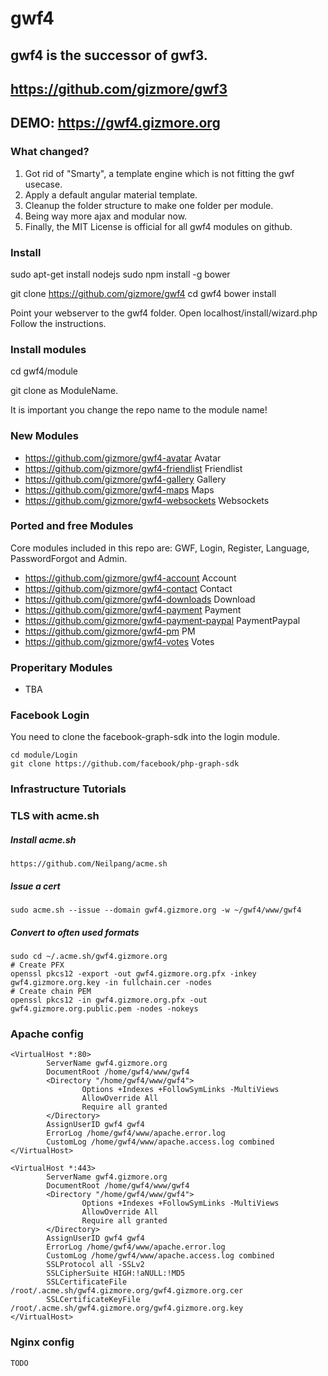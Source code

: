 # gwf4

## gwf4 is the successor of gwf3.

## https://github.com/gizmore/gwf3

## DEMO: https://gwf4.gizmore.org


### What changed?

1. Got rid of "Smarty", a template engine which is not fitting the gwf usecase.
2. Apply a default angular material template.
3. Cleanup the folder structure to make one folder per module.
4. Being way more ajax and modular now.
5. Finally, the MIT License is official for all gwf4 modules on github.


### Install

sudo apt-get install nodejs
sudo npm install -g bower

git clone https://github.com/gizmore/gwf4
cd gwf4
bower install

Point your webserver to the gwf4 folder.
Open localhost/install/wizard.php
Follow the instructions.


### Install modules

cd gwf4/module

git clone <repo> as ModuleName.

It is important you change the repo name to the module name!


### New Modules

- https://github.com/gizmore/gwf4-avatar       Avatar
- https://github.com/gizmore/gwf4-friendlist   Friendlist
- https://github.com/gizmore/gwf4-gallery      Gallery
- https://github.com/gizmore/gwf4-maps         Maps
- https://github.com/gizmore/gwf4-websockets   Websockets


### Ported and free Modules

Core modules included in this repo are: GWF, Login, Register, Language, PasswordForgot and Admin.

- https://github.com/gizmore/gwf4-account          Account
- https://github.com/gizmore/gwf4-contact          Contact
- https://github.com/gizmore/gwf4-downloads        Download
- https://github.com/gizmore/gwf4-payment          Payment
- https://github.com/gizmore/gwf4-payment-paypal   PaymentPaypal
- https://github.com/gizmore/gwf4-pm               PM
- https://github.com/gizmore/gwf4-votes            Votes

### Properitary Modules

- TBA


### Facebook Login

You need to clone the facebook-graph-sdk into the login module.

    cd module/Login
    git clone https://github.com/facebook/php-graph-sdk



### Infrastructure Tutorials


### TLS with acme.sh

##### Install acme.sh

    https://github.com/Neilpang/acme.sh


##### Issue a cert

	sudo acme.sh --issue --domain gwf4.gizmore.org -w ~/gwf4/www/gwf4


##### Convert to often used formats

    sudo cd ~/.acme.sh/gwf4.gizmore.org
	# Create PFX
    openssl pkcs12 -export -out gwf4.gizmore.org.pfx -inkey gwf4.gizmore.org.key -in fullchain.cer -nodes
	# Create chain PEM
    openssl pkcs12 -in gwf4.gizmore.org.pfx -out gwf4.gizmore.org.public.pem -nodes -nokeys


### Apache config

	<VirtualHost *:80>
	        ServerName gwf4.gizmore.org
	        DocumentRoot /home/gwf4/www/gwf4
	        <Directory "/home/gwf4/www/gwf4">
	                Options +Indexes +FollowSymLinks -MultiViews
	                AllowOverride All
	                Require all granted
	        </Directory>
	        AssignUserID gwf4 gwf4
	        ErrorLog /home/gwf4/www/apache.error.log
	        CustomLog /home/gwf4/www/apache.access.log combined
	</VirtualHost>
	
	<VirtualHost *:443>
	        ServerName gwf4.gizmore.org
	        DocumentRoot /home/gwf4/www/gwf4
	        <Directory "/home/gwf4/www/gwf4">
	                Options +Indexes +FollowSymLinks -MultiViews
	                AllowOverride All
	                Require all granted
	        </Directory>
	        AssignUserID gwf4 gwf4
	        ErrorLog /home/gwf4/www/apache.error.log
	        CustomLog /home/gwf4/www/apache.access.log combined
	        SSLProtocol all -SSLv2
	        SSLCipherSuite HIGH:!aNULL:!MD5
	        SSLCertificateFile /root/.acme.sh/gwf4.gizmore.org/gwf4.gizmore.org.cer
	        SSLCertificateKeyFile /root/.acme.sh/gwf4.gizmore.org/gwf4.gizmore.org.key
	</VirtualHost>

	
### Nginx config

	TODO